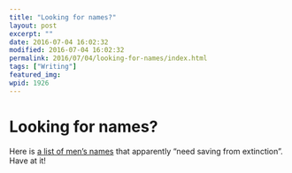 ```yaml
---
title: "Looking for names?"
layout: post
excerpt: ""
date: 2016-07-04 16:02:32
modified: 2016-07-04 16:02:32
permalink: 2016/07/04/looking-for-names/index.html
tags: ["Writing"]
featured_img: 
wpid: 1926
---
```


# Looking for names?

Here is [a list of men’s names](http://www.telegraph.co.uk/men/the-filter/11942315/10-mens-names-that-need-saving-from-extinction.html) that apparently “need saving from extinction”. Have at it!